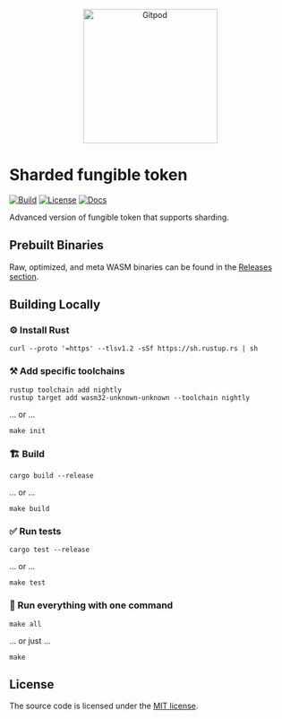 <p align="center">
  <a href="https://gitpod.io/#https://github.com/gear-dapps/sharded-fungible-token" target="_blank">
    <img src="https://gitpod.io/button/open-in-gitpod.svg" width="240" alt="Gitpod">
  </a>
</p>

# Sharded fungible token

[![Build][build_badge]][build_href]
[![License][lic_badge]][lic_href]
[![Docs][docs_badge]][docs_href]

[build_badge]: https://github.com/gear-dapps/sharded-fungible-token/workflows/Build/badge.svg
[build_href]: https://github.com/gear-dapps/sharded-fungible-token/actions/workflows/build.yml

[lic_badge]: https://img.shields.io/badge/License-MIT-success
[lic_href]: https://github.com/gear-dapps/sharded-fungible-token/blob/master/LICENSE

[docs_badge]: https://img.shields.io/badge/Docs-online-5023dd
[docs_href]: https://dapp.rs/sharded-fungible-token

<!-- Description starts here -->

Advanced version of fungible token that supports sharding.

<!-- End of description -->

## Prebuilt Binaries

Raw, optimized, and meta WASM binaries can be found in the [Releases section](https://github.com/gear-dapps/sharded-fungible-token/releases).

## Building Locally

### ⚙️ Install Rust

```shell
curl --proto '=https' --tlsv1.2 -sSf https://sh.rustup.rs | sh
```

### ⚒️ Add specific toolchains

```shell
rustup toolchain add nightly
rustup target add wasm32-unknown-unknown --toolchain nightly
```

... or ...

```shell
make init
```

### 🏗️ Build

```shell
cargo build --release
```

... or ...

```shell
make build
```

### ✅ Run tests

```shell
cargo test --release
```

... or ...

```shell
make test
```

### 🚀 Run everything with one command

```shell
make all
```

... or just ...

```shell
make
```

## License

The source code is licensed under the [MIT license](LICENSE).
